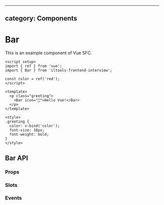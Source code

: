 <!--
 * @Author: iltools 15387673@qq.com
 * @Date: 2025-05-09 13:16:10
 * @LastEditors: iltools 15387673@qq.com
 * @LastEditTime: 2025-05-09 13:28:08
 * @FilePath: \frontend_interview\src\Bar\index.md
 * @Description: 这是默认设置,请设置`customMade`, 打开koroFileHeader查看配置 进行设置: https://github.com/OBKoro1/koro1FileHeader/wiki/%E9%85%8D%E7%BD%AE
-->
---
category: Components
---

# Bar

This is an example component of Vue SFC.

```vue
<script setup>
import { ref } from 'vue';
import { Bar } from 'iltools-frontend-interview';

const color = ref('red');
</script>

<template>
  <p class="greeting">
    <Bar icon="🤙">Hello Vue!</Bar>
  </p>
</template>

<style>
.greeting {
  color: v-bind('color');
  font-size: 16px;
  font-weight: bold;
}
</style>
```
## Bar API

### Props

<API id="Bar" type="props"></API>

### Slots

<API id="Bar" type="slots"></API>

### Events

<API id="Bar" type="events"></API>
